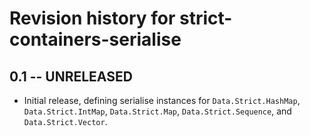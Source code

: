 # Revision history for strict-containers-serialise

## 0.1 -- UNRELEASED

- Initial release, defining serialise instances for `Data.Strict.HashMap`,
  `Data.Strict.IntMap`, `Data.Strict.Map`, `Data.Strict.Sequence`, and
  `Data.Strict.Vector`.
